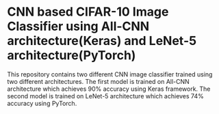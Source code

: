 <!-- # CIFAR-10-image-classification  -->

# CNN based CIFAR-10 Image Classifier using All-CNN architecture(Keras) and LeNet-5 architecture(PyTorch)  

This repository contains two different CNN image classifier trained using two different architectures. The first model is trained on All-CNN architecture which achieves 90% accuracy using Keras framework. The second model is trained on LeNet-5 architecture which achieves 74% accuracy using PyTorch.  

